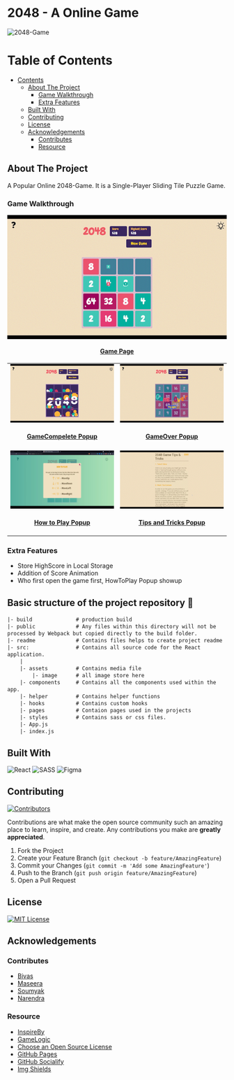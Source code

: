# 2048 - A Online Game

![2048-Game](https://socialify.git.ci/Runtime-Terror-Team/2048-Game/image?description=1&font=Inter&forks=1&issues=1&language=1&logo=https%3A%2F%2Fraw.githubusercontent.com%2FRuntime-Terror-Team%2F2048-Game%2Fmain%2Freadme%2Flogo.png&owner=1&pattern=Floating%20Cogs&pulls=1&stargazers=1&theme=Dark)

<!-- TABLE OF CONTENTS -->

# Table of Contents

- [Contents](#table-of-contents)
    - [About The Project](#about-the-project)
        - [Game Walkthrough](#game-walkthrough)
        - [Extra Features](#extra-features)
    - [Built With](#built-with)
    - [Contributing](#contributing)
    - [License](#license)
    - [Acknowledgements](#acknowledgements)
        - [Contributes](#contributes)
        - [Resource](#resource)

<!-- ABOUT THE PROJECT -->

## About The Project

A Popular Online 2048-Game. It is a Single-Player Sliding Tile Puzzle Game.

### Game Walkthrough

<table border="0" align="center">
  <tr>
      <p align="center" >
          <a href="https://runtime-terror-team.github.io/2048-Game" target="_blank">
        <img align="center" src="./readme/gameplay.gif" alt="Basic composition: square and circle" />
        <h4 align="center">Game Page</h4>
        </a>
      </p>
      
  </tr>
  <tr>
    <td>
      <a href="https://runtime-terror-team.github.io/2048-Game" target="_blank">
        <img src="./readme/game_complete.gif" alt="Basic composition: square and circle" />
        <h4 align="center">GameCompelete Popup</h4>
      </a>
    </td>
    <td>
    <a href="https://runtime-terror-team.github.io/2048-Game" target="_blank">
        <img src="readme/game_over.gif" alt="" />
        <h4 align="center">GameOver Popup</h4>
      </a>
    </td>
  </tr>
  <tr>
    <td width="50%">
      <a href="https://runtime-terror-team.github.io/2048-Game" target="_blank">
        <img src="./readme/howtoplay.png" alt="Basic composition: square and circle" />
        <h4 align="center">How to Play Popup</h4>
      </a>
    </td>
    <td>
        <a href="https://runtime-terror-team.github.io/2048-Game" target="_blank">
          <img src="readme/tips_tricks.gif" alt="Component with responsive props" />
          <h4 align="center">Tips and Tricks Popup</h4>
      </a>
    </td>
  </tr>
</table>

### Extra Features
* Store HighScore in Local Storage
* Addition of Score Animation
* Who first open the game first, HowToPlay Popup showup

## Basic structure of the project repository 📂

```terminal
|- build              # production build
|- public             # Any files within this directory will not be processed by Webpack but copied directly to the build folder.
|- readme             # Contains files helps to create project readme
|- src:               # Contains all source code for the React application.
    |
    |- assets         # Contains media file
        |- image      # all image store here 
    |- components     # Contains all the components used within the app.
    |- helper         # Contains helper functions
    |- hooks          # Contains custom hooks
    |- pages          # Contaion pages used in the projects
    |- styles         # Contains sass or css files.
    |- App.js
    |- index.js
```

## Built With

![React](https://img.shields.io/badge/react-%2320232a.svg?style=for-the-badge&logo=react&logoColor=%2361DAFB)
![SASS](https://img.shields.io/badge/SASS-hotpink.svg?style=for-the-badge&logo=SASS&logoColor=white)
![Figma](https://img.shields.io/badge/figma-%23F24E1E.svg?style=for-the-badge&logo=figma&logoColor=white)

<!-- CONTRIBUTING -->

## Contributing

[![Contributors][contributors-shield]][contributors-url]

Contributions are what make the open source community such an amazing place to learn, inspire, and create. Any
contributions you make are **greatly appreciated**.

1. Fork the Project
2. Create your Feature Branch (`git checkout -b feature/AmazingFeature`)
3. Commit your Changes (`git commit -m 'Add some AmazingFeature'`)
4. Push to the Branch (`git push origin feature/AmazingFeature`)
5. Open a Pull Request

<!-- LICENSE -->

## License

[![MIT License][license-shield]][license-url]

## Acknowledgements

### Contributes
* [Bivas](https://github.com/Bivas-Biswas)
* [Maseera](https://github.com/MaseeraAhmed)
* [Soumyak](https://github.com/Soumyak10)
* [Narendra](https://github.com/geeknarendra)

### Resource
- [InspireBy](https://play2048.co/)
- [GameLogic](https://www.youtube.com/watch?v=ca0BEH2bBLs)
- [Choose an Open Source License](https://choosealicense.com)
- [GitHub Pages](https://pages.github.com)
- [GitHub Socialify](https://socialify.git.ci/)
- [Img Shields](https://shields.io)

<!-- MARKDOWN LINKS & IMAGES -->
[contributors-shield]: https://img.shields.io/github/contributors/Runtime-Terror-Team/2048-Game.svg?style=for-the-badge

[contributors-url]: https://github.com/Runtime-Terror-Team/2048-Game/graphs/contributors

[license-shield]: https://img.shields.io/github/license/Runtime-Terror-Team/2048-Game.svg?style=for-the-badge

[license-url]: https://github.com/Runtime-Terror-Team/2048-Game/blob/main/LICENSE
